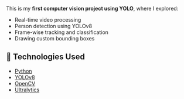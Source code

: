 This is my **first computer vision project using YOLO**, where I explored:

- Real-time video processing
- Person detection using YOLOv8
- Frame-wise tracking and classification
- Drawing custom bounding boxes

## 🧠 Technologies Used

- [Python](https://www.python.org/)
- [YOLOv8](https://docs.ultralytics.com/)
- [OpenCV](https://opencv.org/)
- [Ultralytics](https://github.com/ultralytics/ultralytics)


